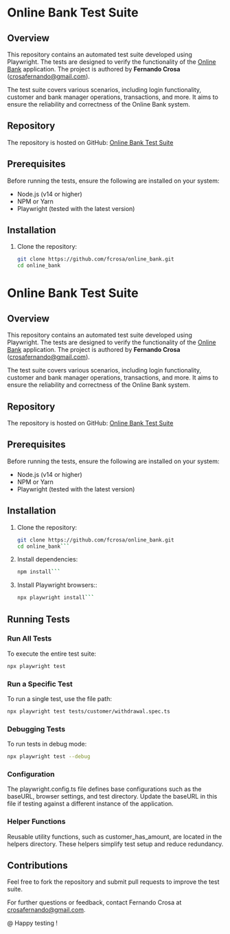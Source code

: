 # Online Bank Test Suite

## Overview

This repository contains an automated test suite developed using Playwright. The tests are designed to verify the functionality of the [Online Bank](https://www.globalsqa.com/angularJs-protractor/BankingProject/#/login) application. The project is authored by **Fernando Crosa** (<crosafernando@gmail.com>).

The test suite covers various scenarios, including login functionality, customer and bank manager operations, transactions, and more. It aims to ensure the reliability and correctness of the Online Bank system.

## Repository

The repository is hosted on GitHub: [Online Bank Test Suite](https://github.com/fcrosa/online_bank)

## Prerequisites

Before running the tests, ensure the following are installed on your system:

- Node.js (v14 or higher)
- NPM or Yarn
- Playwright (tested with the latest version)

## Installation

1. Clone the repository:

   ```bash
   git clone https://github.com/fcrosa/online_bank.git
   cd online_bank

# Online Bank Test Suite

## Overview

This repository contains an automated test suite developed using Playwright. The tests are designed to verify the functionality of the [Online Bank](https://www.globalsqa.com/angularJs-protractor/BankingProject/#/login) application. The project is authored by **Fernando Crosa** (<crosafernando@gmail.com>).

The test suite covers various scenarios, including login functionality, customer and bank manager operations, transactions, and more. It aims to ensure the reliability and correctness of the Online Bank system.

## Repository

The repository is hosted on GitHub: [Online Bank Test Suite](https://github.com/fcrosa/online_bank)

## Prerequisites

Before running the tests, ensure the following are installed on your system:

- Node.js (v14 or higher)
- NPM or Yarn
- Playwright (tested with the latest version)

## Installation

1. Clone the repository:

   ```bash
   git clone https://github.com/fcrosa/online_bank.git
   cd online_bank```

2. Install dependencies:

   ```bash
   npm install```

3. Install Playwright browsers::

   ```bash
   npx playwright install```

## Running Tests

### Run All Tests

To execute the entire test suite:

   ```bash
   npx playwright test
   ```


### Run a Specific Test
To run a single test, use the file path:

   ```bash 
   npx playwright test tests/customer/withdrawal.spec.ts
```
### Debugging Tests
To run tests in debug mode:

   ```bash 
   npx playwright test --debug
   ```  

### Configuration

The playwright.config.ts file defines base configurations such as the baseURL, browser settings, and test directory. Update the baseURL in this file if testing against a different instance of the application.

### Helper Functions
Reusable utility functions, such as customer_has_amount, are located in the helpers directory. These helpers simplify test setup and reduce redundancy.

## Contributions
Feel free to fork the repository and submit pull requests to improve the test suite.

For further questions or feedback, contact Fernando Crosa at crosafernando@gmail.com.

@ Happy testing !